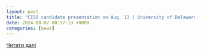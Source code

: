 ```yaml
---
layout: post
title: "CISO candidate presentation on Aug. 13 | University of Delaware"
date: 2024-08-07 00:57:13 +0000
categories: [news]
---
```


[Читати далі](https://www.udel.edu/udaily/2024/august/ciso-candidate-presentation-on-august-13/)
